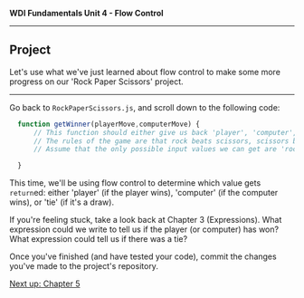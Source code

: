 **WDI Fundamentals Unit 4 - Flow Control**

---

## Project

Let's use what we've just learned about flow control to make some more progress on our 'Rock Paper Scissors' project.

- - - - - - - - - - - - - - - - - - - - - - - - - - - - - - - - - - - - - - - - - - - - - - - - - - - - - - - - - - - - - - -

Go back to `RockPaperScissors.js`, and scroll down to the following code:

```javascript
  function getWinner(playerMove,computerMove) {
      // This function should either give us back 'player', 'computer', or 'tie'.
      // The rules of the game are that rock beats scissors, scissors beats paper, and paper beats rock.
      // Assume that the only possible input values we can get are 'rock', 'paper', and 'scissors'.

  }
```

This time, we'll be using flow control to determine which value gets `return`ed: either 'player' (if the player wins), 'computer' (if the computer wins), or 'tie' (if it's a draw).

If you're feeling stuck, take a look back at Chapter 3 (Expressions). What expression could we write to tell us if the player (or computer) has won? What expression could tell us if there was a tie?

Once you've finished (and have tested your code), commit the changes you've made to the project's repository.

[Next up: Chapter 5](../05_chapter/README.md)
